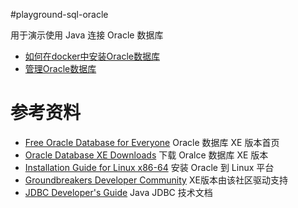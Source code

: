 #playground-sql-oracle

用于演示使用 Java 连接 Oracle 数据库

- [如何在docker中安装Oracle数据库](./docs/install-oracle-in-docker.md)
- [管理Oracle数据库](./docs/manage-oracle.md)

# 参考资料

- [Free Oracle Database for Everyone](https://www.oracle.com/database/technologies/appdev/xe.html)  Oracle 数据库 XE 版本首页
- [Oracle Database XE Downloads](https://www.oracle.com/database/technologies/xe-downloads.html) 下载 Oralce 数据库 XE 版本
- [Installation Guide for Linux x86-64](https://docs.oracle.com/en/database/oracle/oracle-database/18/xeinl/installation-guide.html) 安装 Oracle 到 Linux 平台
- [Groundbreakers Developer Community](https://community.oracle.com/tech/developers/categories/oracle_database_express_edition_xe) XE版本由该社区驱动支持
- [JDBC Developer's Guide](https://docs.oracle.com/en/database/oracle/oracle-database/21/jjdbc/lot.html) Java JDBC 技术文档